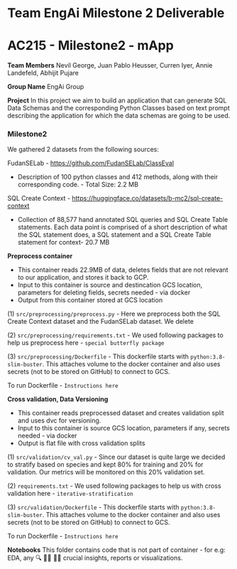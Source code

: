 Team EngAi Milestone 2 Deliverable
==============================


# AC215 - Milestone2 - mApp

**Team Members**
Nevil George, Juan Pablo Heusser, Curren Iyer, Annie Landefeld, Abhijit Pujare

**Group Name**
EngAi Group

**Project**
In this project we aim to build an application that can generate SQL Data Schemas and the corresponding Python Classes based on text prompt describing the application for which the data schemas are going to be used.

### Milestone2 ###

We gathered 2 datasets from the following sources:

FudanSELab - https://github.com/FudanSELab/ClassEval
 - Description of 100 python classes and 412 methods, along with their corresponding code. - Total Size: 2.2 MB

SQL Create Context - https://huggingface.co/datasets/b-mc2/sql-create-context
 - Collection of 88,577 hand annotated SQL queries and SQL Create Table statements. Each data point is comprised of a short description of what the SQL statement does, a SQL statement and a SQL Create Table statement for context- 20.7 MB


**Preprocess container**
- This container reads 22.9MB of data, deletes fields that are not relevant to our application, and stores it back to GCP.
- Input to this container is source and destincation GCS location, parameters for deleting fields, secrets needed - via docker
- Output from this container stored at GCS location

(1) `src/preprocessing/preprocess.py`  - Here we preprocess both the SQL Create Context dataset and the FudanSELab dataset. We delete 

(2) `src/preprocessing/requirements.txt` - We used following packages to help us preprocess here - `special butterfly package` 

(3) `src/preprocessing/Dockerfile` - This dockerfile starts with  `python:3.8-slim-buster`. This <statement> attaches volume to the docker container and also uses secrets (not to be stored on GitHub) to connect to GCS.

To run Dockerfile - `Instructions here`

**Cross validation, Data Versioning**
- This container reads preprocessed dataset and creates validation split and uses dvc for versioning.
- Input to this container is source GCS location, parameters if any, secrets needed - via docker
- Output is flat file with cross validation splits
  
(1) `src/validation/cv_val.py` - Since our dataset is quite large we decided to stratify based on species and kept 80% for training and 20% for validation. Our metrics will be monitored on this 20% validation set. 

(2) `requirements.txt` - We used following packages to help us with cross validation here - `iterative-stratification` 

(3) `src/validation/Dockerfile` - This dockerfile starts with  `python:3.8-slim-buster`. This <statement> attaches volume to the docker container and also uses secrets (not to be stored on GitHub) to connect to GCS.

To run Dockerfile - `Instructions here`

**Notebooks** 
This folder contains code that is not part of container - for e.g: EDA, any 🔍 🕵️‍♀️ 🕵️‍♂️ crucial insights, reports or visualizations. 

